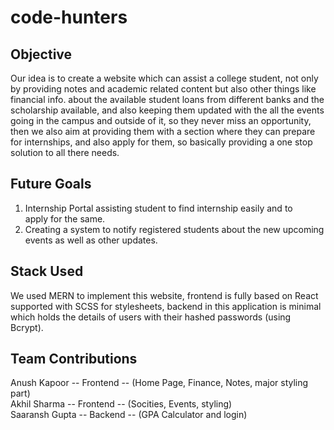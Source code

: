 # code-hunters
## Objective
Our idea is to create a website which can assist a college student, not only by providing notes and academic related content but also other things  like financial info. about the available student loans from different banks and the scholarship available, and also keeping them updated with the all the events going in the campus and outside of it, so they never miss an opportunity, then we also aim at providing them with a section where they can prepare for internships, and also apply for them, so basically providing a one stop solution to all there needs.

## Future Goals 
1. Internship Portal assisting student to find internship easily and to apply for the same.
2. Creating a system to notify registered students about the new upcoming events as well as other updates.

## Stack Used
We used MERN to implement this website, frontend is fully based on React supported with SCSS for stylesheets, backend in this application is minimal which holds the details of users with their hashed passwords (using Bcrypt).

## Team Contributions
Anush Kapoor -- Frontend -- (Home Page, Finance, Notes, major styling part) </br>
Akhil Sharma -- Frontend -- (Socities, Events, styling) </br>
Saaransh Gupta -- Backend -- (GPA Calculator and login) </br>
